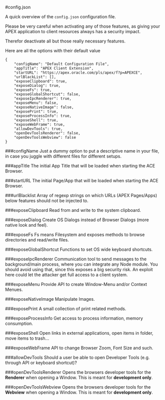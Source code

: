 #config.json

A quick overview of the `config.json` configuration file.

Please be very careful when activating any of those features, as giving your APEX application to client resources always has a security impact.

Therefor deactivate all but those really necessary features.

Here are all the options with their default value

```
{
    "configName": "Default Configuration File",
    "appTitle": "APEX Client Extension",
    "startURL": "https://apex.oracle.com/pls/apex/f?p=APEXCE",
    "urlBlackList": [],
    "exposeClipboard": true,
    "exposeDialog": true,
    "exposeFs": true,
    "exposeGlobalShortcut": false,
    "exposeIpcRenderer": true,
    "exposeMenu": false,
    "exposeNativeImage": false,
    "exposePrint": true,
    "exposeProcessInfo": true,
    "exposeShell": true,
    "exposeWebFrame": true,
    "allowDevTools": true,
    "openDevToolsRenderer": false,
    "openDevToolsWebview": false
}
```

###configName
Just a dummy option to put a descriptive name in your file, in case you juggle with different files for different setups.

###appTitle
The initial App Title that will be loaded when starting the ACE Browser.

###startURL
The initial Page/App that will be loaded when starting the ACE Browser.

###urlBlacklist
Array of regexp strings on which URLs (APEX Pages/Apps) below features should not be injected to.

###exposeClipboard
Read from and write to the system clipboard.

###exposeDialog
Create OS Dialogs instead of Browser Dialogs (more native look and feel).

###exposeFs
Fs means Filesystem and exposes methods to browse directories and read/write files.

###exposeGlobalShortcut
Functions to set OS wide keyboard shortcuts.

###exposeIpcRenderer
Communication tool to send messages to the background/main process, where you can integrate any Node module. You should avoid using that, since this exposes a big security risk. An exploit here could let the attacker get full access to a client system.

###exposeMenu
Provide API to create Window-Menu and/or Context Menues.

###exposeNativeImage
Manipulate Images.

###exposePrint
A small collection of print related methods.

###exposeProcessInfo
Get access to process information, memory consumption.

###exposeShell
Open links in external applications, open items in folder, move items to trash...

###exposeWebFrame
API to change Browser Zoom, Font Size and such.

###allowDevTools
Should a user be able to open Developer Tools (e.g. through API or keyboard shortcut)?

###openDevToolsRenderer
Opens the browsers developer tools for the **Renderer** when opening a Window. This is meant for **development only**.

###openDevToolsWebview
Opens the browsers developer tools for the **Webview** when opening a Window. This is meant for **development only**.
